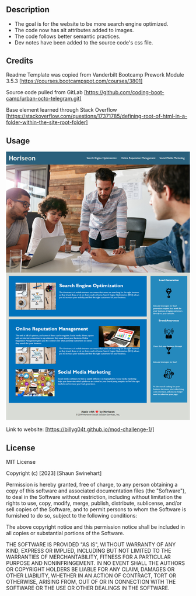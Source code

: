 # <Mod-Challenge-1>

## Description

- The goal is for the website to be more search engine optimized.
- The code now has alt attributes added to images.
- The code follows better semantic practices.
- Dev notes have been added to the source code's css file.


## Credits

Readme Template was copied from Vanderbilt Bootcamp Prework Module 3.5.3
[https://courses.bootcampspot.com/courses/3801]

Source code pulled from GitLab
[https://github.com/coding-boot-camp/urban-octo-telegram.git]

Base element learned through Stack Overflow
[https://stackoverflow.com/questions/17371785/defining-root-of-html-in-a-folder-within-the-site-root-folder]

## Usage

<img
src="./Develop/assets/images/horiseon-site.png"
alt="Picture of Horiseon's website"
/>

Link to website:
[https://billyg04t.github.io/mod-challenge-1/]


## License


MIT License
 
Copyright (c) [2023] [Shaun Swinehart]

Permission is hereby granted, free of charge, to any person obtaining a copy
of this software and associated documentation files (the "Software"), to deal
in the Software without restriction, including without limitation the rights
to use, copy, modify, merge, publish, distribute, sublicense, and/or sell
copies of the Software, and to permit persons to whom the Software is
furnished to do so, subject to the following conditions:

The above copyright notice and this permission notice shall be included in all
copies or substantial portions of the Software.

THE SOFTWARE IS PROVIDED "AS IS", WITHOUT WARRANTY OF ANY KIND, EXPRESS OR
IMPLIED, INCLUDING BUT NOT LIMITED TO THE WARRANTIES OF MERCHANTABILITY,
FITNESS FOR A PARTICULAR PURPOSE AND NONINFRINGEMENT. IN NO EVENT SHALL THE
AUTHORS OR COPYRIGHT HOLDERS BE LIABLE FOR ANY CLAIM, DAMAGES OR OTHER
LIABILITY, WHETHER IN AN ACTION OF CONTRACT, TORT OR OTHERWISE, ARISING FROM,
OUT OF OR IN CONNECTION WITH THE SOFTWARE OR THE USE OR OTHER DEALINGS IN THE
SOFTWARE.